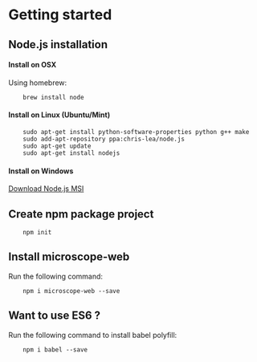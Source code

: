 Getting started
===============

Node.js installation
--------------------

#### Install on OSX

Using homebrew:

		brew install node

#### Install on Linux (Ubuntu/Mint)

		sudo apt-get install python-software-properties python g++ make
		sudo add-apt-repository ppa:chris-lea/node.js
		sudo apt-get update
		sudo apt-get install nodejs

#### Install on Windows

[Download Node.js MSI](http://nodejs.org/download/)

Create npm package project
--------------------------

		npm init

Install microscope-web
----------------------

Run the following command:
	
		npm i microscope-web --save
		
Want to use ES6 ?
-----------------

Run the following command to install babel polyfill:
	
		npm i babel --save
		